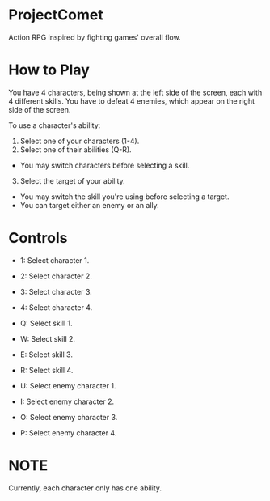 # ProjectComet
Action RPG inspired by fighting games' overall flow.

# How to Play
You have 4 characters, being shown at the left side of the screen, each with 4 different skills. You have to defeat 4 enemies, which appear on the right side of the screen.

To use a character's ability:
 1. Select one of your characters (1-4).
 2. Select one of their abilities (Q-R).
   * You may switch characters before selecting a skill.
 3. Select the target of your ability. 
   * You may switch the skill you're using before selecting a target.
   * You can target either an enemy or an ally.

# Controls
* 1: Select character 1.
* 2: Select character 2.
* 3: Select character 3.
* 4: Select character 4.

* Q: Select skill 1.
* W: Select skill 2.
* E: Select skill 3.
* R: Select skill 4.

* U: Select enemy character 1.
* I: Select enemy character 2.
* O: Select enemy character 3.
* P: Select enemy character 4.

# NOTE
Currently, each character only has one ability.
